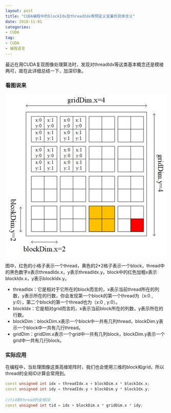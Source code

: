 ```yaml
---
layout: post
title: "CUDA编程中的blockIdx及threadIdx等预定义变量的具体含义"
date: 2018-11-01
categories:
- CUDA
tag:
- CUDA
- 编程语言
---
```


最近在用CUDA复现图像处理算法时，发现对threadIdx等这类基本概念还是模棱两可，故在此详细总结一下，加深印象。

### 看图说来
<img src="/assets/images/posts/idx/idx.jpg"> 

图中，红色的小格子表示一个thread，黄色的2*2格子表示一个block，thread中的黑色数字x表示threadIdx.x，y表示threadIdx.y。block中的红色加粗x表示blockIdx.x，y表示blockIdx.y。

- threadIdx：它是相对于它所在的block而言的，x表示当前thread所在的列数，y表示所在的行数，你会发现第一个block的第一个thread为（x:0 , y:0），第二个block的第一个thread也为（x:0 , y:0）。
- blockIdx：它是相对grid而言的，x表示当前block所在的列数，y表示所在的行数。
- blockDim：blockDim.x表示一个block中一共有几列thread，blockDim.y表示一个block中一共有几行thread。
- gridDim：gridDim.x表示一个grid中一共有几列block，blockDim.y表示一个grid中一共有几行block。

### 实际应用

在编程中，当处理图像这类高维矩阵时，我们也会使用三维的block和grid，所以thread的全局ID计算会常用到。

```cpp
const unsigned int idx = threadIdx.x + blockDim.x * blockIdx.x;
const unsigned int idy = threadIdx.y + blockDim.y * blockIdx.y;

//tid即thread的全局ID
const unsigned int tid = idx + blockDim.x * gridDim.x * idy;
```